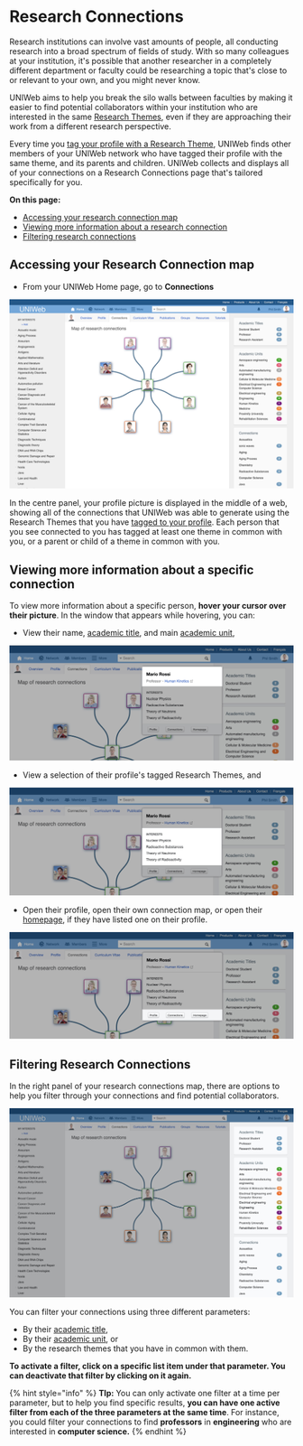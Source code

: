 # Research Connections

Research institutions can involve vast amounts of people, all conducting research into a broad spectrum of fields of study. With so many colleagues at your institution, it's possible that another researcher in a completely different department or faculty could be researching a topic that's close to or relevant to your own, and you might never know. 

UNIWeb aims to help you break the silo walls between faculties by making it easier to find potential collaborators within your institution who are interested in the same [Research Themes](./), even if they are approaching their work from a different research perspective. 

Every time you [tag your profile with a Research Theme](increasing-discoverability-with-research-themes.md#tagging-your-public-profile-with-research-themes), UNIWeb finds other members of your UNIWeb network who have tagged their profile with the same theme, and its parents and children. UNIWeb collects and displays all of your connections on a Research Connections page that's tailored specifically for you. 

**On this page:**

* [Accessing your research connection map](research-connections.md#accessing-your-research-connection-map)
* [Viewing more information about a research connection](research-connections.md#viewing-more-information-about-a-specific-connection)
* [Filtering research connections](research-connections.md#filtering-research-connections)

## Accessing your Research Connection map

* From your UNIWeb Home page, go to **Connections**

![](../../.gitbook/assets/screen-shot-2019-12-05-at-10.57.13-am.png)

In the centre panel, your profile picture is displayed in the middle of a web, showing all of the connections that UNIWeb was able to generate using the Research Themes that you have [tagged to your profile](increasing-discoverability-with-research-themes.md#tagging-your-public-profile-with-research-themes). Each person that you see connected to you has tagged at least one theme in common with you, or a parent or child of a theme in common with you.

## Viewing more information about a specific connection

To view more information about a specific person, **hover your cursor over their picture**. In the window that appears while hovering, you can:

* View their name, [academic title](../../uniweb-accounts/account-management/member-account-information.md#membership-information-fields), and main [academic unit](../../uniweb-accounts/academic-units/),

![](../../.gitbook/assets/homepage-proximify-university-2019-12-05-11-14-20.jpg)

* View a selection of their profile's tagged Research Themes, and

![](../../.gitbook/assets/homepage-proximify-university-2019-12-05-11-16-26.jpg)

* Open their profile, open their own connection map, or open their [homepage](../../uniweb-accounts/account-management/member-account-information.md#membership-information-fields), if they have listed one on their profile.  

![](../../.gitbook/assets/homepage-proximify-university-2019-12-05-11-18-03.jpg)

## Filtering Research Connections

In the right panel of your research connections map, there are options to help you filter through your connections and find potential collaborators. 

![](../../.gitbook/assets/screen-shot-2019-12-05-at-10.57.13-am.jpg)

You can filter your connections using three different parameters:

* By their [academic title](../../uniweb-accounts/account-management/member-account-information.md#membership-information-fields),
* By their [academic unit](../../uniweb-accounts/academic-units/), or
* By the research themes that you have in common with them.

**To activate a filter, click on a specific list item under that parameter. You can deactivate that filter by clicking on it again.** 

{% hint style="info" %}
**TIp:** You can only activate one filter at a time per parameter, but to help you find specific results, **you can have one active filter from each of the three parameters at the same time**. For instance, you could filter your connections to find **professors** in **engineering** who are interested in **computer science.**
{% endhint %}

